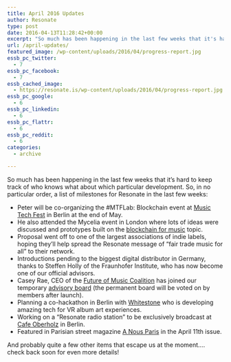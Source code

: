 ```yaml
---
title: April 2016 Updates
author: Resonate
type: post
date: 2016-04-13T11:28:42+00:00
excerpt: "So much has been happening in the last few weeks that it's hard to keep track of who knows what about which particular development. So, in no particular order, a list of milestones for Resonate in the last few weeks."
url: /april-updates/
featured_image: /wp-content/uploads/2016/04/progress-report.jpg
essb_pc_twitter:
  - 7
essb_pc_facebook:
  - 7
essb_cached_image:
  - https://resonate.is/wp-content/uploads/2016/04/progress-report.jpg
essb_pc_google:
  - 6
essb_pc_linkedin:
  - 6
essb_pc_flattr:
  - 6
essb_pc_reddit:
  - 6
categories:
  - archive

---
```

So much has been happening in the last few weeks that it&#8217;s hard to keep track of who knows what about which particular development. So, in no particular order, a list of milestones for Resonate in the last few weeks:

  * Peter will be co-organizing the #MTFLab: Blockchain event at <a href="http://musictechfest.net/" target="_blank">Music Tech Fest</a> in Berlin at the end of May.
  * He also attended the Mycelia event in London where lots of ideas were discussed and prototypes built on the <a href="https://resonate.is/using-blockchains-for-metadata-and-licensing/" target="_blank">blockchain for music</a> topic.
  * Proposal went off to one of the largest associations of indie labels, hoping they&#8217;ll help spread the Resonate message of &#8220;fair trade music for all&#8221; to their network.
  * Introductions pending to the biggest digital distributor in Germany, thanks to Steffen Holly of the Fraunhofer Institute, who has now become one of our official advisors.
  * Casey Rae, CEO of the <a href="http://futureofmusic.org/" target="_blank">Future of Music Coalition</a> has joined our temporary <a href="https://resonate.is/collaborators/advisory-board/" target="_blank">advisory board</a> (the permanent board will be voted on by members after launch).
  * Planning a co-hackathon in Berlin with <a href="http://whitestone.io/" target="_blank">Whitestone</a> who is developing amazing tech for VR album art experiences.
  * Working on a &#8220;Resonate radio station&#8221; to be exclusively broadcast at <a href="http://sanktoberholz.de/" target="_blank">Cafe Oberholz</a> in Berlin.
  * Featured in Parisian street magazine [A Nous Paris][1] in the April 11th issue.

And probably quite a few other items that escape us at the moment&#8230;. check back soon for even more details!

 [1]: https://resonate.is/a-nous-paris/
